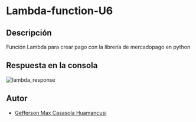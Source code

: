 # Lambda-function-U6

## Descripción
Función Lambda para crear pago con la librería de mercadopago en python
## Respuesta en la consola
![lambda_response](https://user-images.githubusercontent.com/61089189/212783556-8c5810e7-12cd-4f25-a47a-47b50844aba4.png)
## Autor
- [Gefferson Max Casasola Huamancusi](https://www.github.com/Geffrerson7)

